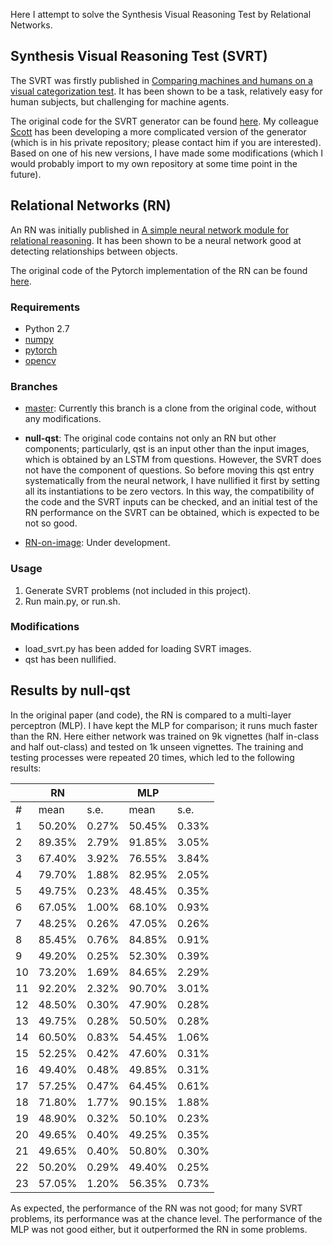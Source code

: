 Here I attempt to solve the Synthesis Visual Reasoning Test by Relational Networks.

## Synthesis Visual Reasoning Test (SVRT)
The SVRT was firstly published in [Comparing machines and humans on a visual categorization test](https://www.pnas.org/content/108/43/17621.short). It has been shown to be a task, relatively easy for human subjects, but challenging for machine agents.

The original code for the SVRT generator can be found [here](https://www.idiap.ch/~fleuret/svrt/). My colleague [Scott](https://github.com/scottclowe) has been developing a more complicated version of the generator (which is in his private repository; please contact him if you are interested). Based on one of his new versions, I have made some modifications (which I would probably import to my own repository at some time point in the future).

## Relational Networks (RN)
An RN was initially published in [A simple neural network module for relational reasoning](https://arxiv.org/pdf/1706.01427.pdf). It has been shown to be a neural network good at detecting relationships between objects.

The original code of the Pytorch implementation of the RN can be found [here](https://github.com/kimhc6028/relational-networks).

### Requirements
- Python 2.7
- [numpy](http://www.numpy.org/)
- [pytorch](http://pytorch.org/)
- [opencv](http://opencv.org/)

### Branches
- [master](https://github.com/anish-lu-yihe/SVRT-by-RN):
Currently this branch is a clone from the original code, without any modifications.

- **null-qst**:
The original code contains not only an RN but other components; particularly, qst is an input other than the input images, which is obtained by an LSTM from questions. However, the SVRT does not have the component of questions. So before moving this qst entry systematically from the neural network, I have nullified it first by setting all its instantiations to be zero vectors. In this way, the compatibility of the code and the SVRT inputs can be checked, and an initial test of the RN performance on the SVRT can be obtained, which is expected to be not so good.

- [RN-on-image](https://github.com/anish-lu-yihe/SVRT-by-RN/tree/RN-on-image): Under development.

### Usage
1. Generate SVRT problems (not included in this project).
2. Run main.py, or run.sh.

### Modifications
- load_svrt.py has been added for loading SVRT images.
- qst has been nullified.

## Results by **null-qst**
In the original paper (and code), the RN is compared to a multi-layer perceptron (MLP). I have kept the MLP for comparison; it runs much faster than the RN. Here either network was trained on 9k vignettes (half in-class and half out-class) and tested on 1k unseen vignettes. The training and testing processes were repeated 20 times, which led to the following results:

|    | RN      |        | MLP     |        |
|----|---------|--------|---------|--------|
| \# | mean    | s.e.   | mean    | s.e.   |
| 1  | 50\.20% | 0\.27% | 50\.45% | 0\.33% |
| 2  | 89\.35% | 2\.79% | 91\.85% | 3\.05% |
| 3  | 67\.40% | 3\.92% | 76\.55% | 3\.84% |
| 4  | 79\.70% | 1\.88% | 82\.95% | 2\.05% |
| 5  | 49\.75% | 0\.23% | 48\.45% | 0\.35% |
| 6  | 67\.05% | 1\.00% | 68\.10% | 0\.93% |
| 7  | 48\.25% | 0\.26% | 47\.05% | 0\.26% |
| 8  | 85\.45% | 0\.76% | 84\.85% | 0\.91% |
| 9  | 49\.20% | 0\.25% | 52\.30% | 0\.39% |
| 10 | 73\.20% | 1\.69% | 84\.65% | 2\.29% |
| 11 | 92\.20% | 2\.32% | 90\.70% | 3\.01% |
| 12 | 48\.50% | 0\.30% | 47\.90% | 0\.28% |
| 13 | 49\.75% | 0\.28% | 50\.50% | 0\.28% |
| 14 | 60\.50% | 0\.83% | 54\.45% | 1\.06% |
| 15 | 52\.25% | 0\.42% | 47\.60% | 0\.31% |
| 16 | 49\.40% | 0\.48% | 49\.85% | 0\.31% |
| 17 | 57\.25% | 0\.47% | 64\.45% | 0\.61% |
| 18 | 71\.80% | 1\.77% | 90\.15% | 1\.88% |
| 19 | 48\.90% | 0\.32% | 50\.10% | 0\.23% |
| 20 | 49\.65% | 0\.40% | 49\.25% | 0\.35% |
| 21 | 49\.65% | 0\.40% | 50\.80% | 0\.30% |
| 22 | 50\.20% | 0\.29% | 49\.40% | 0\.25% |
| 23 | 57\.05% | 1\.20% | 56\.35% | 0\.73% |

As expected, the performance of the RN was not good; for many SVRT problems, its performance was at the chance level. The performance of the MLP was not good either, but it outperformed the RN in some problems.
